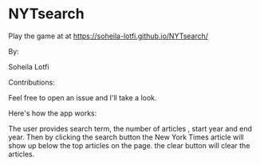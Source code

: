 # NYTsearch

Play the game at at https://soheila-lotfi.github.io/NYTsearch/

By:

Soheila Lotfi

Contributions:

Feel free to open an issue and I'll take a look.

Here's how the app works:

The user provides search term, the number of articles , start year and end year. 
Then by clicking the search button the New York Times article will show up below the top articles on the page. 
the clear button will clear the articles.
